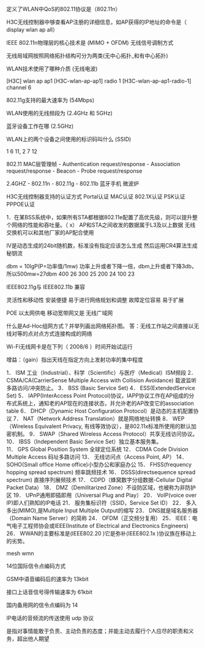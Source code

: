 定义了WLAN中QoS的802.11协议是（802.11n）

H3C无线控制器中够查看AP注册的详细信息，如AP获得的IP地址的命令是（ display wlan ap all）

IEEE 802.11n物理层的核心技术是 (MIMO + OFDM) 无线信号调制方式

无线局域网按照网络拓扑结构可分为两类(无中心拓扑_和有中心拓扑)

WLAN技术使用了哪种介质 (无线电波)

[H3C] wlan ap ap1
[H3C-wlan-ap-ap1] radio 1
[H3C-wlan-ap-ap1-radio-1] channel 6

802.11g支持的最大速率为 (54Mbps)

WLAN使用的无线频段为 (2.4GHz 和 5GHz)

蓝牙设备工作在哪 (2.5GHz)

WLAN上的两个设备之间使用的标识码叫什么 (SSID)

1 6 11, 2 7 12 



802.11 MAC层管理帧
	- Authentication request/response
	- Association request/response
	- Beacon
	- Probe request/response

2.4GHZ
	- 802.11n
	- 802.11g
	- 802.11b
	蓝牙手机
	微波炉


H3C无线控制器支持的认证方式
 Portal认证
 MAC认证
 802.1X认证
 PSK认证
 PPPOE认证


1．在某BSS系统中，如果所有STA都根据802.11e配置了高优先级，则可以提升整个网络的性能和吞吐量。（ x）
 AP和STA之间收发的数据属于L3及以上数据
无线交换机可以和其他厂家的AP配合使用

 


IV是动态生成的24bit随机数，标准没有指定应该怎么生成
然后运用CR4算法生成秘钥流

dbm = 10lgP(P=功率值/1mw)
功率上升或者下降一倍，dbm上升或者下降3db，所以500mw=27dbm
400 26
300 25
200 24
100 23

IEEE802.11g与 IEEE802.11b 兼容

灵活性和移动性
安装便捷
易于进行网络规划和调整
故障定位容易
易于扩展


POE 以太网供电
移动宽带网又是 无线广域网

什么是Ad-Hoc组网方式？并举列画出网络拓扑图。
答：无线工作站之间直接以无线对等的点对点方式连接构成的网络


Wi-Fi无线网卡是在下列（ 2008/6 ）时间开始试运行


增益：（gain）指出天线在指定方向上发射功率的集中程度










1．	ISM  工业（Industrial）、科学（Scientific）与医疗（Medical）ISM频段
2．	CSMA/CA(CarrierSense Multiple Access with Collision Avoidance) 载波监听多路访问/冲突防止。
3．	BSS (Basic Service Set)
4．	ESS(ExtendedService Set)
5．	IAPP(InterAccess Point Protocol)协议，IAPP协议工作在AP组成的分布式系统上，通知老的AP现在的连接状态，并允许老的AP改变它的association table
6．	DHCP（Dynamic Host Configuration Protocol）是动态的主机配置协议
7．	NAT（Network Address Translation）就是网络地址转换
8．	WEP（Wireless Equivalent Privacy, 有线等效协议），是802.11x标准所使用的默认加密机制。
9．	SWAP（Shared Wireless Access Protocol）共享无线访问协议。
10．	 IBSS（Independent Basic Service Set）独立基本服务集。   
11．	 GPS Global Position System 全球定位系统
12．	CDMA Code Division Multiple Access 码址多路访问
13．	无线访问点（Access Point, AP）
14．	SOHO(Small office Home office)小型办公和家庭办公
15．	FHSS(frequency hopping spread spectrum) 频率跳频技术
16．	DSSS(directsequence spread spectrum) 直接序列展频技术
17．	CDPD（蜂窝数字分组数据-Cellular Digital Packet Data）
18．	DMZ（Demilitarized Zone）不设防区域，也被称为非防护区
19．	UPnP通用即插即用（Universal Plug and Play）
20．	VoIP(voice over IP)即人们熟知的IP电话
21．	服务集标识符（SSID，Service Set ID）
22．	多入多出(MIMO),是Multiple Input Multiple Output的缩写
23．	DNS就是域名服务器（Domain Name Server）的简称 
24．	OFDM（正交频分复用）
25．	IEEE：电气电子工程师协会或IEEE(Institute of Electrical and Electronics Engineers)
26．	WWAN的主要标准是(IEEE802.20 )它是弥补(IEEE802.1x )协议族在移动上的劣势。

mesh wmn


14位国际信令点编码方式

GSM中语音编码后的速率为 13kbit

接口上话音信号得传输速率为 61kbit

国内备用网的信令点编码为 14 

IP电话的音频流的传送使用 udp 协议

是指对事情能敢于负责、主动负责的态度；并能主动去履行个人应尽的职责和义务，超出他人期望